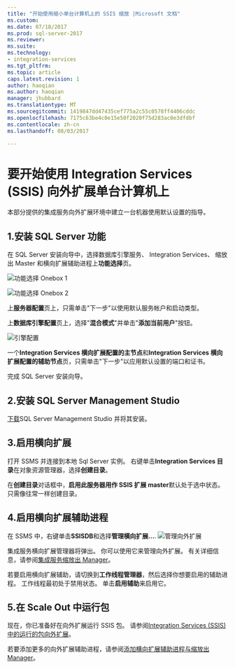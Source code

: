 ```yaml
---
title: "开始使用缩小单台计算机上的 SSIS 缩放 |Microsoft 文档"
ms.custom: 
ms.date: 07/18/2017
ms.prod: sql-server-2017
ms.reviewer: 
ms.suite: 
ms.technology:
- integration-services
ms.tgt_pltfrm: 
ms.topic: article
caps.latest.revision: 1
author: haoqian
ms.author: haoqian
manager: jhubbard
ms.translationtype: MT
ms.sourcegitcommit: 1419847dd47435cef775a2c55c0578ff4406cddc
ms.openlocfilehash: 7175c63be4c0e15e50f2020f75d283ac0e3dfdbf
ms.contentlocale: zh-cn
ms.lasthandoff: 08/03/2017

---
```

# <a name="get-started-with-integration-services-ssis-scale-out-on-a-single-computer"></a>要开始使用 Integration Services (SSIS) 向外扩展单台计算机上
本部分提供的集成服务向外扩展环境中建立一台机器使用默认设置的指导。

## <a name="1-install-sql-server-features"></a>1.安装 SQL Server 功能
在 SQL Server 安装向导中，选择数据库引擎服务、 Integration Services、 缩放出 Master 和横向扩展辅助进程上**功能选择**页。

![功能选择 Onebox 1](media/feature-select-onebox1.PNG)

![功能选择 Onebox 2](media/feature-select-onebox2.PNG)

上**服务器配置**页上，只需单击"下一步"以使用默认服务帐户和启动类型。

上**数据库引擎配置**页上，选择"**混合模式**"并单击"**添加当前用户**"按钮。 

![引擎配置](media/engine-config.PNG)

一个**Integration Services 横向扩展配置的主节点**和**Integration Services 横向扩展配置的辅助节点**页，只需单击"下一步"以应用默认设置的端口和证书。

完成 SQL Server 安装向导。

## <a name="2-install-sql-server-management-studio"></a>2.安装 SQL Server Management Studio

[下载](../../ssms/download-sql-server-management-studio-ssms.md)SQL Server Management Studio 并将其安装。

## <a name="3-enable-scale-out"></a>3.启用横向扩展
打开 SSMS 并连接到本地 Sql Server 实例。
右键单击**Integration Services 目录**在对象资源管理器，选择**创建目录**。

在**创建目录**对话框中，**启用此服务器用作 SSIS 扩展 master**默认处于选中状态。 只需像往常一样创建目录。 

## <a name="4-enable-scale-out-worker"></a>4.启用横向扩展辅助进程
在 SSMS 中，右键单击**SSISDB**和选择**管理横向扩展...**. 
![管理向外扩展](media/manage-scale-out.PNG)

集成服务横向扩展管理器将弹出。 你可以使用它来管理向外扩展。 有关详细信息，请参阅[集成服务缩放出 Manager](integration-services-ssis-scale-out-manager.md)。

若要启用横向扩展辅助，请切换到**工作线程管理器**，然后选择你想要启用的辅助进程。 工作线程最初处于禁用状态。 单击**启用辅助**来启用它。

## <a name="5-run-packages-in-scale-out"></a>5.在 Scale Out 中运行包
现在，你已准备好在向外扩展运行 SSIS 包。 请参阅[Integration Services (SSIS) 中的运行的包向外扩展](run-packages-in-integration-services-ssis-scale-out.md)。


若要添加更多的向外扩展辅助进程，请参阅[添加横向扩展辅助进程与缩放出 Manager](add-scale-out-worker.md)。
